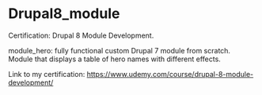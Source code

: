 # Drupal8_module
Certification: Drupal 8 Module Development.

module_hero: fully functional custom Drupal 7 module from scratch. </br>
Module that displays a table of hero names with different effects.

Link to my certification: 
https://www.udemy.com/course/drupal-8-module-development/
